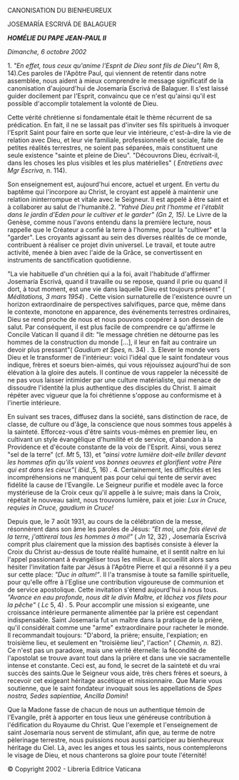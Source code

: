 CANONISATION DU BIENHEUREUX

JOSEMARÍA ESCRIVÁ DE BALAGUER

***HOMÉLIE DU PAPE JEAN-PAUL II***

*Dimanche, 6 octobre 2002*

1\. *"En effet, tous ceux qu'anime l'Esprit de Dieu sont fils de Dieu"*( *Rm* 8, 14).Ces paroles de l'Apôtre Paul, qui viennent de retentir dans notre assemblée, nous aident à mieux comprendre le message significatif de la canonisation d'aujourd'hui de Josemaría Escrivá de Balaguer. Il s'est laissé guider docilement par l'Esprit, convaincu que ce n'est qu'ainsi qu'il est possible d'accomplir totalement la volonté de Dieu.

Cette vérité chrétienne si fondamentale était le thème récurrent de sa prédication. En fait, il ne se lassait pas d'inviter ses fils spirituels à invoquer l'Esprit Saint pour faire en sorte que leur vie intérieure, c'est-à-dire la vie de relation avec Dieu, et leur vie familiale, professionnelle et sociale, faite de petites réalités terrestres, ne soient pas séparées, mais constituent une seule existence "sainte et pleine de Dieu". "Découvrons Dieu, écrivait-il, dans les choses les plus visibles et les plus matérielles" ( *Entretiens avec Mgr Escriva,* n. 114).

Son enseignement est, aujourd'hui encore, actuel et urgent. En vertu du baptême qui l'incorpore au Christ, le croyant est appelé à maintenir une relation ininterrompue et vitale avec le Seigneur. Il est appelé à être saint et à collaborer au salut de l'humanité.2. *"Yahvé Dieu prit l'homme et l'établit dans le jardin d'Eden pour le cultiver et le garder"* *(Gn 2, 15).* Le Livre de la Genèse, comme nous l'avons entendu dans la première lecture, nous rappelle que le Créateur a confié la terre à l'homme, pour la "cultiver" et la "garder". Les croyants agissant au sein des diverses réalités de ce monde, contribuent à réaliser ce projet divin universel. Le travail, et toute autre activité, menée à bien avec l'aide de la Grâce, se convertissent en instruments de sanctification quotidienne.

"La vie habituelle d'un chrétien qui a la foi, avait l'habitude d'affirmer Josemaría Escrivá, quand il travaille ou se repose, quand il prie ou quand il dort, à tout moment, est une vie dans laquelle Dieu est toujours présent" ( *Méditations, 3 mars 1954*) *.* Cette vision surnaturelle de l'existence ouvre un horizon extraordinaire de perspectives salvifiques, parce que, même dans le contexte, monotone en apparence, des événements terrestres ordinaires, Dieu se rend proche de nous et nous pouvons coopérer à son dessein de salut. Par conséquent, il est plus facile de comprendre ce qu'affirme le Concile Vatican II quand il dit: "le message chrétien ne détourne pas les hommes de la construction du monde \[...\], il leur en fait au contraire un devoir plus pressant"( *Gaudium et Spes,* n. 34) *.* 3\. Elever le monde vers Dieu et le transformer de l'intérieur: voici l'idéal que le saint fondateur vous indique, frères et soeurs bien-aimés, qui vous réjouissez aujourd'hui de son élévation à la gloire des autels. Il continue de vous rappeler la nécessité de ne pas vous laisser intimider par une culture matérialiste, qui menace de dissoudre l'identité la plus authentique des disciples du Christ. Il aimait répéter avec vigueur que la foi chrétienne s'oppose au conformisme et à l'inertie intérieure.

En suivant ses traces, diffusez dans la société, sans distinction de race, de classe, de culture ou d'âge, la conscience que nous sommes tous appelés à la sainteté. Efforcez-vous d'être saints vous-mêmes en premier lieu, en cultivant un style évangélique d'humilité et de service, d'abandon à la Providence et d'écoute constante de la voix de l'Esprit. Ainsi, vous serez "sel de la terre" (cf. *Mt* 5, 13), et *"ainsi votre lumière doit-elle briller devant les hommes afin qu'ils voient vos bonnes oeuvres et glorifient votre Père qui est dans les cieux"*( *ibid.*,5, 16) *.* 4\. Certainement, les difficultés et les incompréhensions ne manquent pas pour celui qui tente de servir avec fidélité la cause de l'Evangile. Le Seigneur purifie et modèle avec la force mystérieuse de la Croix ceux qu'il appelle à le suivre; mais dans la Croix, répétait le nouveau saint, nous trouvons lumière, paix et joie: *Lux in Cruce, requies in Cruce, gaudium in Cruce!*

Depuis que, le 7 août 1931, au cours de la célébration de la messe, résonnèrent dans son âme les paroles de Jésus: *"Et moi, une fois élevé de la terre, j'attirerai tous les hommes à moi!"* ( *Jn* 12, 32) *,* Josemaría Escrivá comprit plus clairement que la mission des baptisés consiste à élever la Croix du Christ au-dessus de toute réalité humaine, et il sentit naître en lui l'appel passionnant à évangéliser tous les milieux. Il accueillit alors sans hésiter l'invitation faite par Jésus à l'Apôtre Pierre et qui a résonné il y a peu sur cette place: *"Duc in altum!"*. Il l'a transmise à toute sa famille spirituelle, pour qu'elle offre à l'Eglise une contribution vigoureuse de communion et de service apostolique. Cette invitation s'étend aujourd'hui à nous tous. *"Avance en eau profonde, nous dit le divin Maître, et lâchez vos filets pour la pêche"* ( *Lc* 5, 4) *.* 5\. Pour accomplir une mission si exigeante, une croissance intérieure permanente alimentée par la prière est cependant indispensable. Saint Josemaría fut un maître dans la pratique de la prière, qu'il considérait comme une "arme" extraordinaire pour racheter le monde. Il recommandait toujours: "D'abord, la prière; ensuite, l'expiation; en troisième lieu, et seulement en "troisième lieu", l'action" ( *Chemin, n.* 82). Ce n'est pas un paradoxe, mais une vérité éternelle: la fécondité de l'apostolat se trouve avant tout dans la prière et dans une vie sacramentelle intense et constante. Ceci est, au fond, le secret de la sainteté et du vrai succès des saints.Que le Seigneur vous aide, très chers frères et soeurs, à recevoir cet exigeant héritage ascétique et missionnaire. Que Marie vous soutienne, que le saint fondateur invoquait sous les appellations de *Spes nostra, Sedes sapientiae, Ancilla Domini*!

Que la Madone fasse de chacun de nous un authentique témoin de l'Evangile, prêt à apporter en tous lieux une généreuse contribution à l'édification du Royaume du Christ. Que l'exemple et l'enseignement de saint Josemaría nous servent de stimulant, afin que, au terme de notre pèlerinage terrestre, nous puissions nous aussi participer au bienheureux héritage du Ciel. Là, avec les anges et tous les saints, nous contemplerons le visage de Dieu, et nous chanterons sa gloire pour toute l'éternité!

© Copyright 2002 - Libreria Editrice Vaticana